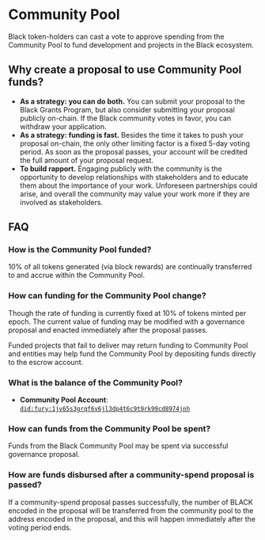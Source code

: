 <!--
order: 5
-->

# Community Pool

Black token-holders can cast a vote to approve spending from the Community Pool to fund development and projects in the Black ecosystem.

## Why create a proposal to use Community Pool funds?

- **As a strategy: you can do both.** You can submit your proposal to the Black Grants Program, but also consider submitting your proposal publicly on-chain. If the Black community votes in favor, you can withdraw your application.
- **As a strategy: funding is fast.** Besides the time it takes to push your proposal on-chain, the only other limiting factor is a fixed 5-day voting period. As soon as the proposal passes, your account will be credited the full amount of your proposal request.
- **To build rapport.** Engaging publicly with the community is the opportunity to develop relationships with stakeholders and to educate them about the importance of your work. Unforeseen partnerships could arise, and overall the community may value your work more if they are involved as stakeholders.

## FAQ

### How is the Community Pool funded?

10% of all tokens generated (via block rewards) are continually transferred to and accrue within the Community Pool.

### How can funding for the Community Pool change?

Though the rate of funding is currently fixed at 10% of tokens minted per epoch. The current value of funding may be modified with a governance proposal and enacted immediately after the proposal passes.

Funded projects that fail to deliver may return funding to Community Pool and entities may help fund the Community Pool by depositing funds directly to the escrow account.

### What is the balance of the Community Pool?

- **Community Pool Account**: [`did:fury:1jv65s3grqf6v6jl3dp4t6c9t9rk99cd8974jnh`](https://explorer.black.network/accounts/did:fury:1jv65s3grqf6v6jl3dp4t6c9t9rk99cd8974jnh)

### How can funds from the Community Pool be spent?

Funds from the Black Community Pool may be spent via successful governance proposal.

### How are funds disbursed after a community-spend proposal is passed?

If a community-spend proposal passes successfully, the number of BLACK encoded in the proposal will be transferred from the community pool to the address encoded in the proposal, and this will happen immediately after the voting period ends.
